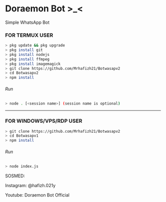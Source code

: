 # Doraemon Bot >_<
Simple WhatsApp Bot

### FOR TERMUX USER
```bash
> pkg update && pkg upgrade
> pkg install git
> pkg install nodejs
> pkg install ffmpeg
> pkg install imagemagick
> git clone https://github.com/Mrhafizh21/Botwasapv2
> cd Botwasapv2
> npm install
```
###### Run
```bash
> node . [<session name>] (session name is optional)
```

---------

### FOR WINDOWS/VPS/RDP USER
```bash
> git clone https://github.com/Mrhafizh21/Botwasapv2
> cd Botwasapv1
> npm install
```
###### Run
```bash
> node index.js
```
 SOSMED:
 
 Instagram: @hafizh.021y
 
 Youtube: Doraemon Bot Official
